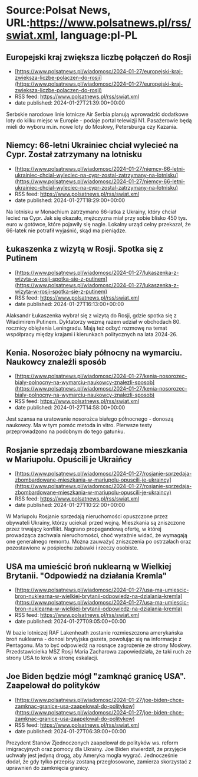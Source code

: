 # Source:Polsat News, URL:https://www.polsatnews.pl/rss/swiat.xml, language:pl-PL

## Europejski kraj zwiększa liczbę połączeń do Rosji
 - [https://www.polsatnews.pl/wiadomosc/2024-01-27/europejski-kraj-zwieksza-liczbe-polaczen-do-rosji](https://www.polsatnews.pl/wiadomosc/2024-01-27/europejski-kraj-zwieksza-liczbe-polaczen-do-rosji)
 - RSS feed: https://www.polsatnews.pl/rss/swiat.xml
 - date published: 2024-01-27T21:39:00+00:00

Serbskie narodowe linie lotnicze Air Serbia planują wprowadzić dodatkowe loty do kilku miejsc w Europie - podaje portal telewizji N1. Pasażerowie będą mieli do wyboru m.in. nowe loty do Moskwy, Petersburga czy Kazania.

## Niemcy: 66-letni Ukrainiec chciał wylecieć na Cypr. Został zatrzymany na lotnisku
 - [https://www.polsatnews.pl/wiadomosc/2024-01-27/niemcy-66-letni-ukrainiec-chcial-wyleciec-na-cypr-zostal-zatrzymany-na-lotnisku](https://www.polsatnews.pl/wiadomosc/2024-01-27/niemcy-66-letni-ukrainiec-chcial-wyleciec-na-cypr-zostal-zatrzymany-na-lotnisku)
 - RSS feed: https://www.polsatnews.pl/rss/swiat.xml
 - date published: 2024-01-27T18:29:00+00:00

Na lotnisku w Monachium zatrzymano 66-latka z Ukrainy, który chciał lecieć na Cypr. Jak się okazało, mężczyzna miał przy sobie blisko 450 tys. euro w gotówce, które pojawiły się nagle. Lokalny urząd celny przekazał, że 66-latek nie potrafił wyjaśnić, skąd ma pieniądze.

## Łukaszenka z wizytą w Rosji. Spotka się z Putinem
 - [https://www.polsatnews.pl/wiadomosc/2024-01-27/lukaszenka-z-wizyta-w-rosji-spotka-sie-z-putinem](https://www.polsatnews.pl/wiadomosc/2024-01-27/lukaszenka-z-wizyta-w-rosji-spotka-sie-z-putinem)
 - RSS feed: https://www.polsatnews.pl/rss/swiat.xml
 - date published: 2024-01-27T16:13:00+00:00

Alaksandr Łukaszenka wybrał się z wizytą do Rosji, gdzie spotka się z Władimirem Putinem. Dyktatorzy wezmą razem udział w obchodach 80. rocznicy oblężenia Leningradu. Mają też odbyć rozmowę na temat współpracy między krajami i kierunkach politycznych na lata 2024-26.

## Kenia. Nosorożec biały północny na wymarciu. Naukowcy znaleźli sposób
 - [https://www.polsatnews.pl/wiadomosc/2024-01-27/kenia-nosorozec-bialy-polnocny-na-wymarciu-naukowcy-znalezli-sposob](https://www.polsatnews.pl/wiadomosc/2024-01-27/kenia-nosorozec-bialy-polnocny-na-wymarciu-naukowcy-znalezli-sposob)
 - RSS feed: https://www.polsatnews.pl/rss/swiat.xml
 - date published: 2024-01-27T14:58:00+00:00

Jest szansa na uratowanie nosorożca białego północnego - donoszą naukowcy. Ma w tym pomóc metoda in vitro. Pierwsze testy przeprowadzono na podobnym do tego gatunku.

## Rosjanie sprzedają zbombardowane mieszkania w Mariupolu. Opuścili je Ukraińcy
 - [https://www.polsatnews.pl/wiadomosc/2024-01-27/rosjanie-sprzedaja-zbombardowane-mieszkania-w-mariupolu-opuscili-je-ukraincy](https://www.polsatnews.pl/wiadomosc/2024-01-27/rosjanie-sprzedaja-zbombardowane-mieszkania-w-mariupolu-opuscili-je-ukraincy)
 - RSS feed: https://www.polsatnews.pl/rss/swiat.xml
 - date published: 2024-01-27T10:22:00+00:00

W Mariupolu Rosjanie sprzedają nieruchomości opuszczone przez obywateli Ukrainy, którzy uciekali przed wojną. Mieszkania są zniszczone przez trwający konflikt. Nagrano propagandową ofertę, w której prowadząca zachwala nieruchomości, choć wyraźnie widać, że wymagają one generalnego remontu. Można zauważyć zniszczenia po ostrzałach oraz pozostawione w pośpiechu zabawki i rzeczy osobiste.

## USA ma umieścić broń nuklearną w Wielkiej Brytanii. "Odpowiedź na działania Kremla"
 - [https://www.polsatnews.pl/wiadomosc/2024-01-27/usa-ma-umiescic-bron-nuklearna-w-wielkiej-brytanii-odpowiedz-na-dzialania-kremla](https://www.polsatnews.pl/wiadomosc/2024-01-27/usa-ma-umiescic-bron-nuklearna-w-wielkiej-brytanii-odpowiedz-na-dzialania-kremla)
 - RSS feed: https://www.polsatnews.pl/rss/swiat.xml
 - date published: 2024-01-27T09:05:00+00:00

W bazie lotniczej RAF Lakenheath zostanie rozmieszczona amerykańska broń nuklearna - donosi brytyjska gazeta, powołując się na informacje z Pentagonu. Ma to być odpowiedź na rosnące zagrożenie ze strony Moskwy. Przedstawicielka MSZ Rosji Maria Zacharowa zapowiedziała, że taki ruch ze strony USA to krok w stronę eskalacji.

## Joe Biden będzie mógł "zamknąć granicę USA". Zaapelował do polityków
 - [https://www.polsatnews.pl/wiadomosc/2024-01-27/joe-biden-chce-zamknac-granice-usa-zaapelowal-do-politykow](https://www.polsatnews.pl/wiadomosc/2024-01-27/joe-biden-chce-zamknac-granice-usa-zaapelowal-do-politykow)
 - RSS feed: https://www.polsatnews.pl/rss/swiat.xml
 - date published: 2024-01-27T06:39:00+00:00

Prezydent Stanów Zjednoczonych zaapelował do polityków ws. reform imigracyjnych oraz pomocy dla Ukrainy. Joe Biden stwierdził, że przyjęcie uchwały jest jedyną drogą, aby Ameryka mogła wygrać. Jednocześnie dodał, że gdy tylko przepisy zostaną przegłosowane, zamierza skorzystać z uprawnień do zamknięcia granicy.

